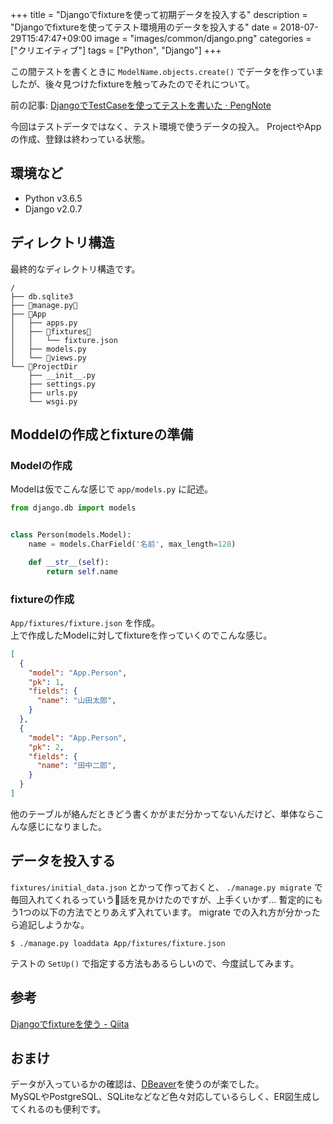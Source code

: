 +++
title = "Djangoでfixtureを使って初期データを投入する"
description = "Djangoでfixtureを使ってテスト環境用のデータを投入する"
date = 2018-07-29T15:47:47+09:00
image = "images/common/django.png"
categories = ["クリエイティブ"]
tags = ["Python", "Django"]
+++

この間テストを書くときに ``ModelName.objects.create()`` でデータを作っていましたが、後々見つけたfixtureを触ってみたのでそれについて。

前の記事: [DjangoでTestCaseを使ってテストを書いた · PengNote](https://blog.daisukekonishi.com/post/django-test/)

今回はテストデータではなく、テスト環境で使うデータの投入。
ProjectやAppの作成、登録は終わっている状態。

## 環境など

- Python v3.6.5
- Django v2.0.7

## ディレクトリ構造
最終的なディレクトリ構造です。

```
/
├── db.sqlite3
├── manage.py
├── App
│   ├── apps.py
│   ├── fixtures
│   │   └── fixture.json
│   ├── models.py
│   └── views.py
└── ProjectDir
    ├── __init__.py
    ├── settings.py
    ├── urls.py
    └── wsgi.py
```

## Moddelの作成とfixtureの準備
### Modelの作成
Modelは仮でこんな感じで ``app/models.py`` に記述。

```python
from django.db import models


class Person(models.Model):
    name = models.CharField('名前', max_length=128)

    def __str__(self):
        return self.name
```

### fixtureの作成
``App/fixtures/fixture.json`` を作成。  
上で作成したModelに対してfixtureを作っていくのでこんな感じ。

```json
[
  {
    "model": "App.Person",
    "pk": 1,
    "fields": {
      "name": "山田太郎",
    }
  },
  {
    "model": "App.Person",
    "pk": 2,
    "fields": {
      "name": "田中二郎",
    }
  }
]
```

他のテーブルが絡んだときどう書くかがまだ分かってないんだけど、単体ならこんな感じになりました。

## データを投入する
``fixtures/initial_data.json`` とかって作っておくと、 ``./manage.py migrate`` で毎回入れてくれるっていう話を見かけたのですが、上手くいかず…
暫定的にもう1つの以下の方法でとりあえず入れています。
migrate での入れ方が分かったら追記しようかな。

```shell
$ ./manage.py loaddata App/fixtures/fixture.json
```

テストの ``SetUp()`` で指定する方法もあるらしいので、今度試してみます。

## 参考
[Djangoでfixtureを使う - Qiita](https://qiita.com/zakuro9715/items/f650c087e82c01ed8366)


## おまけ
データが入っているかの確認は、[DBeaver](https://dbeaver.io/)を使うのが楽でした。  
MySQLやPostgreSQL、SQLiteなどなど色々対応しているらしく、ER図生成してくれるのも便利です。
